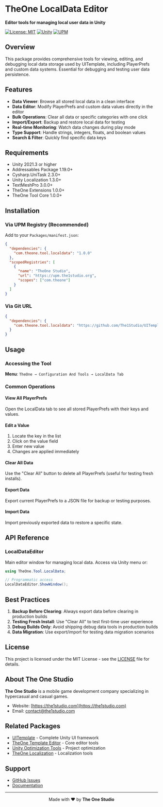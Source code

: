 # TheOne LocalData Editor

**Editor tools for managing local user data in Unity**

[![License: MIT](https://img.shields.io/badge/License-MIT-yellow.svg)](https://opensource.org/licenses/MIT)
[![Unity](https://img.shields.io/badge/Unity-2021.3%2B-blue.svg)](https://unity3d.com/get-unity/download)
[![UPM](https://img.shields.io/badge/UPM-Registry-green.svg)](https://upm.the1studio.org)

## Overview

This package provides comprehensive tools for viewing, editing, and debugging local data storage used by UITemplate, including PlayerPrefs and custom data systems. Essential for debugging and testing user data persistence.

## Features

- **Data Viewer**: Browse all stored local data in a clean interface
- **Data Editor**: Modify PlayerPrefs and custom data values directly in the editor
- **Bulk Operations**: Clear all data or specific categories with one click
- **Import/Export**: Backup and restore local data for testing
- **Real-time Monitoring**: Watch data changes during play mode
- **Type Support**: Handle strings, integers, floats, and boolean values
- **Search & Filter**: Quickly find specific data keys

## Requirements

- Unity 2021.3 or higher
- Addressables Package 1.19.0+
- Cysharp.UniTask 2.3.0+
- Unity Localization 1.3.0+
- TextMeshPro 3.0.0+
- TheOne Extensions 1.0.0+
- TheOne Tool Core 1.0.0+

## Installation

### Via UPM Registry (Recommended)

Add to your `Packages/manifest.json`:

```json
{
  "dependencies": {
    "com.theone.tool.localdata": "1.0.0"
  },
  "scopedRegistries": [
    {
      "name": "TheOne Studio",
      "url": "https://upm.the1studio.org",
      "scopes": ["com.theone"]
    }
  ]
}
```

### Via Git URL

```json
{
  "dependencies": {
    "com.theone.tool.localdata": "https://github.com/The1Studio/UITemplateLocalData.git"
  }
}
```

## Usage

### Accessing the Tool

**Menu**: `TheOne → Configuration And Tools → LocalData Tab`

### Common Operations

#### View All PlayerPrefs

Open the LocalData tab to see all stored PlayerPrefs with their keys and values.

#### Edit a Value

1. Locate the key in the list
2. Click on the value field
3. Enter new value
4. Changes are applied immediately

#### Clear All Data

Use the "Clear All" button to delete all PlayerPrefs (useful for testing fresh installs).

#### Export Data

Export current PlayerPrefs to a JSON file for backup or testing purposes.

#### Import Data

Import previously exported data to restore a specific state.

## API Reference

### LocalDataEditor

Main editor window for managing local data. Access via Unity menu or:

```csharp
using TheOne.Tool.LocalData;

// Programmatic access
LocalDataEditor.ShowWindow();
```

## Best Practices

1. **Backup Before Clearing**: Always export data before clearing in production builds
2. **Testing Fresh Install**: Use "Clear All" to test first-time user experience
3. **Debug Builds Only**: Avoid shipping debug data tools in production builds
4. **Data Migration**: Use export/import for testing data migration scenarios

## License

This project is licensed under the MIT License - see the [LICENSE](LICENSE) file for details.

## About The One Studio

**The One Studio** is a mobile game development company specializing in hypercasual and casual games.

- Website: [https://the1studio.com](https://the1studio.com)
- Email: contact@the1studio.com

## Related Packages

- [UITemplate](https://github.com/The1Studio/UITemplate) - Complete Unity UI framework
- [TheOne Template Editor](https://github.com/The1Studio/UITemplateEditorCore) - Core editor tools
- [Unity Optimization Tools](https://github.com/The1Studio/UnityOptimizationTools) - Project optimization
- [TheOne Localization](https://github.com/The1Studio/UITemplateLocalization) - Localization tools

## Support

- [GitHub Issues](https://github.com/The1Studio/UITemplateLocalData/issues)
- [Documentation](https://github.com/The1Studio/UITemplateLocalData#readme)

---

<div align="center">

Made with ❤️ by **The One Studio**

</div>

